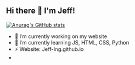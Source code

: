 ## Hi there 👋 I'm Jeff!

[![Anurag's GitHub stats](https://github-readme-stats.vercel.app/api?username=anuraghazra)](https://github.com/anuraghazra/github-readme-stats)

- 🔭 I’m currently working on my website
- 🌱 I’m currently learning JS, HTML, CSS, Python
- ⚡ Website: Jeff-Ing.github.io
-
